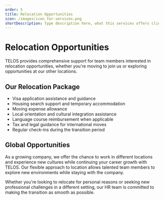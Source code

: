 ```yaml
---
order: 5
title: Relocation Opportunities
icon: /images/icon_for-services.png
shortDescription: type description here, what this services offers cliend
---
```


# Relocation Opportunities

TELOS provides comprehensive support for team members interested in relocation opportunities, whether you're moving to join us or exploring opportunities at our other locations.

## Our Relocation Package

- Visa application assistance and guidance
- Housing search support and temporary accommodation
- Moving expense allowance
- Local orientation and cultural integration assistance
- Language course reimbursement when applicable
- Tax and legal guidance for international moves
- Regular check-ins during the transition period

## Global Opportunities

As a growing company, we offer the chance to work in different locations and experience new cultures while continuing your career growth with TELOS. Our flexible approach to location allows talented team members to explore new environments while staying with the company.

Whether you're looking to relocate for personal reasons or seeking new professional challenges in a different setting, our HR team is committed to making the transition as smooth as possible.
